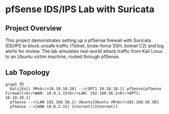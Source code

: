 #  pfSense IDS/IPS Lab with Suricata

##  Project Overview
This project demonstrates setting up a pfSense firewall with Suricata IDS/IPS 
to block unsafe traffic (Telnet, brute-force SSH, botnet C2) and log alerts 
for review. The lab simulates real-world attack traffic from Kali Linux to 
an Ubuntu victim machine, routed through pfSense.

##  Lab Topology
```mermaid
graph TD
  Kali[Kali VM<br/>10.10.10.20] -->|OPT1 10.10.10.1| pfSense[pfSense Firewall<br/>WAN: 10.0.2.15<br/>LAN: 192.168.56.2<br/>OPT1: 10.10.10.1]
  pfSense -->|LAN 192.168.56.2| Ubuntu[Ubuntu VM<br/>192.168.56.50]
  pfSense -->|WAN 10.0.2.15| Internet[(Internet)]



